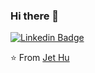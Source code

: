 ### Hi there 👋

[![Linkedin Badge](https://img.shields.io/badge/Jet_Hu-blue?style=flat-square&logo=Linkedin&logoColor=white&link=https://www.linkedin.com/in/hujienan)](https://www.linkedin.com/in/hujienan)

<!--
**hujienan/hujienan** is a ✨ _special_ ✨ repository because its `README.md` (this file) appears on your GitHub profile.

Here are some ideas to get you started:

- 🔭 I’m currently working on ...
- 🌱 I’m currently learning ...
- 👯 I’m looking to collaborate on ...
- 🤔 I’m looking for help with ...
- 💬 Ask me about ...
- 📫 How to reach me: ...
- 😄 Pronouns: ...
- ⚡ Fun fact: ...
-->
⭐️ From [Jet Hu](https://github.com/hujienan)
